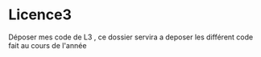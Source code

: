 # Licence3
Déposer mes code de L3 , ce dossier servira a deposer les différent code fait au cours de l'année
